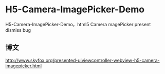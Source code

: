 # H5-Camera-ImagePicker-Demo
H5-Camera-ImagePicker-Demo，html5 Camera magePicker present dismiss bug

## 博文
http://www.skyfox.org/presented-uiviewcontroller-webview-h5-camera-imagepicker.html